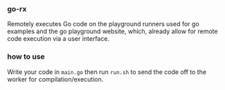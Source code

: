 ### go-rx

Remotely executes Go code on the playground runners used for go examples and the
go playground website, which, already allow for remote code execution via a 
user interface. 


### how to use

Write your code in `main.go` then run `run.sh` to send the code off to the worker 
for compilation/execution.


